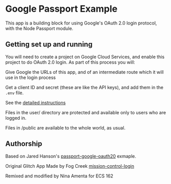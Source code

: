 Google Passport Example
========================

This app is a building block for using Google's OAuth 2.0 login protocol, with the Node Passport module.

## Getting set up and running

You will need to create a project on Google Cloud Services, and enable this project to 
do OAuth 2.0 login.  As part of this process you will:

Give Google the URLs of this app, and of an intermediate route which it will use in the login process

Get a client ID and secret (these are like the API keys), and add them in the `.env` file. 

See the [detailed instructions](https://web.cs.ucdavis.edu/~amenta/s20/oauthClientID.html)

Files in the user/ directory are protected and available only to users who are logged in. 

Files in /public are available to the whole world, as usual. 


Authorship
--------------

Based on Jared Hanson's [passport-google-oauth20](https://github.com/jaredhanson/passport-google-oauth2) 
exmaple.

Original Glitch App Made by Fog Creek [mission-control-login](https://glitch.com/~mission-control-login)


Remixed and modified by Nina Amenta for ECS 162


